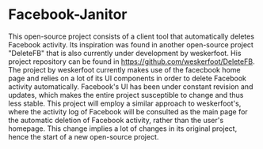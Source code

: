 # Facebook-Janitor
This open-source project consists of a client tool that automatically deletes Facebook activity. Its inspiration was found in another open-source project "DeleteFB" that is also currently under development by weskerfoot. His project repository can be found in https://github.com/weskerfoot/DeleteFB. The project by weskerfoot currently makes use of the facecbook home page and relies on a lot of its  UI components in order to delete Facebook activity automatically. Facebook's UI has been under constant revision and updates, which makes the entire project susceptible to change and thus less stable. This project will employ a similar approach to weskerfoot's, where the activity log of Facebook will be consulted as the main page for the automatic deletion of Facebook activity, rather than the user's homepage. This change implies a lot of changes in its original project, hence the start of a new open-source project.
